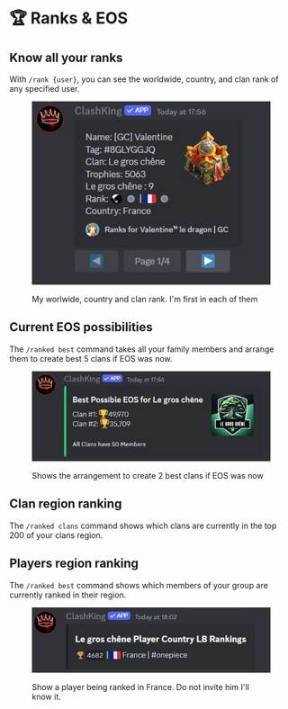 # 🏆 Ranks & EOS

## Know all your ranks

With `/rank {user}`, you can see the worldwide, country, and clan rank of any specified user.

<figure><img src="../.gitbook/assets/image (106).png" alt=""><figcaption><p>My worlwide, country and clan rank. I'm first in each of them</p></figcaption></figure>

## Current EOS possibilities

The `/ranked best` command takes all your family members and arrange them to create best 5 clans if EOS was now.

<figure><img src="../.gitbook/assets/image (107).png" alt=""><figcaption><p>Shows the arrangement to create 2 best clans if EOS was now</p></figcaption></figure>

## Clan region ranking

The `/ranked clans` command shows which clans are currently in the top 200 of your clans region.

## Players region ranking

The `/ranked best` command shows which members of your group are currently ranked in their region.

<figure><img src="../.gitbook/assets/image (108).png" alt=""><figcaption><p>Show a player being ranked in France. Do not invite him I'll know it.</p></figcaption></figure>

